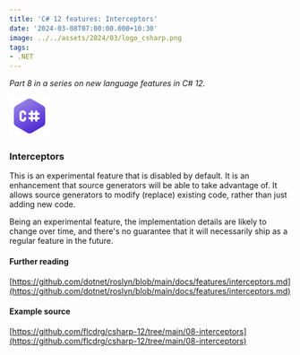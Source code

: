 ```yaml
---
title: 'C# 12 features: Interceptors'
date: '2024-03-08T07:00:00.000+10:30'
image: ../../assets/2024/03/logo_csharp.png
tags:
- .NET
---
```


_Part 8 in a series on new language features in C# 12._

![C# logo](../../assets/2024/03/logo_csharp.png)

### Interceptors

This is an experimental feature that is disabled by default. It is an enhancement that source generators will be able to take advantage of. It allows source generators to modify (replace) existing code, rather than just adding new code.

Being an experimental feature, the implementation details are likely to change over time, and there's no guarantee that it will necessarily ship as a regular feature in the future.

#### Further reading

[https://github.com/dotnet/roslyn/blob/main/docs/features/interceptors.md](https://github.com/dotnet/roslyn/blob/main/docs/features/interceptors.md)

#### Example source

[https://github.com/flcdrg/csharp-12/tree/main/08-interceptors](https://github.com/flcdrg/csharp-12/tree/main/08-interceptors)
